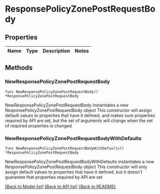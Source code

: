 # ResponsePolicyZonePostRequestBody

## Properties

Name | Type | Description | Notes
------------ | ------------- | ------------- | -------------

## Methods

### NewResponsePolicyZonePostRequestBody

`func NewResponsePolicyZonePostRequestBody() *ResponsePolicyZonePostRequestBody`

NewResponsePolicyZonePostRequestBody instantiates a new ResponsePolicyZonePostRequestBody object
This constructor will assign default values to properties that have it defined,
and makes sure properties required by API are set, but the set of arguments
will change when the set of required properties is changed

### NewResponsePolicyZonePostRequestBodyWithDefaults

`func NewResponsePolicyZonePostRequestBodyWithDefaults() *ResponsePolicyZonePostRequestBody`

NewResponsePolicyZonePostRequestBodyWithDefaults instantiates a new ResponsePolicyZonePostRequestBody object
This constructor will only assign default values to properties that have it defined,
but it doesn't guarantee that properties required by API are set


[[Back to Model list]](../README.md#documentation-for-models) [[Back to API list]](../README.md#documentation-for-api-endpoints) [[Back to README]](../README.md)


